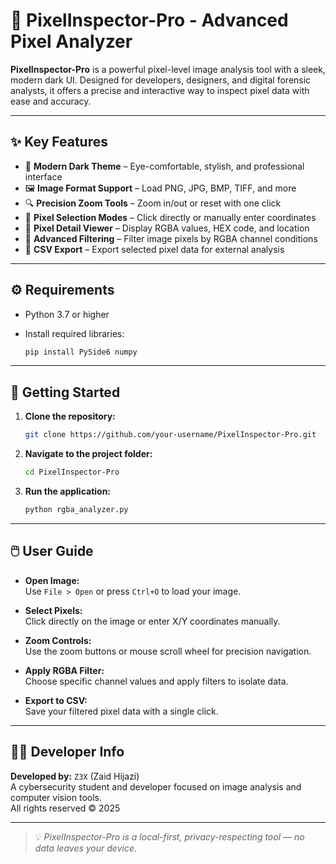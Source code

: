 # 🖤 PixelInspector-Pro - Advanced Pixel Analyzer

**PixelInspector-Pro** is a powerful pixel-level image analysis tool with a sleek, modern dark UI. Designed for developers, designers, and digital forensic analysts, it offers a precise and interactive way to inspect pixel data with ease and accuracy.

---

## ✨ Key Features

- 🎨 **Modern Dark Theme** – Eye-comfortable, stylish, and professional interface  
- 🖼️ **Image Format Support** – Load PNG, JPG, BMP, TIFF, and more  
- 🔍 **Precision Zoom Tools** – Zoom in/out or reset with one click  
- 🎯 **Pixel Selection Modes** – Click directly or manually enter coordinates  
- 🧪 **Pixel Detail Viewer** – Display RGBA values, HEX code, and location  
- 🧩 **Advanced Filtering** – Filter image pixels by RGBA channel conditions  
- 📄 **CSV Export** – Export selected pixel data for external analysis

---

## ⚙️ Requirements

- Python 3.7 or higher
- Install required libraries:

  ```bash
  pip install PySide6 numpy
  ```

---

## 🚀 Getting Started

1. **Clone the repository:**

   ```bash
   git clone https://github.com/your-username/PixelInspector-Pro.git
   ```

2. **Navigate to the project folder:**

   ```bash
   cd PixelInspector-Pro
   ```

3. **Run the application:**

   ```bash
   python rgba_analyzer.py
   ```

---

## 🖱️ User Guide

- **Open Image:**  
  Use `File > Open` or press `Ctrl+O` to load your image.

- **Select Pixels:**  
  Click directly on the image or enter X/Y coordinates manually.

- **Zoom Controls:**  
  Use the zoom buttons or mouse scroll wheel for precision navigation.

- **Apply RGBA Filter:**  
  Choose specific channel values and apply filters to isolate data.

- **Export to CSV:**  
  Save your filtered pixel data with a single click.

---

## 👨‍💻 Developer Info

**Developed by:** `Z3X` (Zaid Hijazi)  
A cybersecurity student and developer focused on image analysis and computer vision tools.  
All rights reserved © 2025

---

> 💡 *PixelInspector-Pro is a local-first, privacy-respecting tool — no data leaves your device.*
